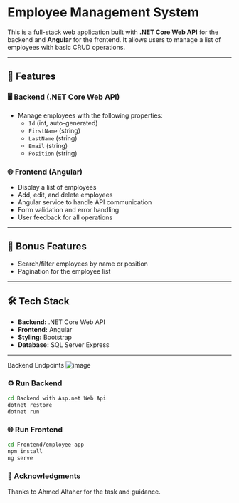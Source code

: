 # Employee Management System

This is a full-stack web application built with **.NET Core Web API** for the backend and **Angular** for the frontend. It allows users to manage a list of employees with basic CRUD operations.

---

## 🔧 Features

### 🖥️ Backend (.NET Core Web API)

- Manage employees with the following properties:
  - `Id` (int, auto-generated)
  - `FirstName` (string)
  - `LastName` (string)
  - `Email` (string)
  - `Position` (string)


### 🌐 Frontend (Angular)

- Display a list of employees
- Add, edit, and delete employees
- Angular service to handle API communication
- Form validation and error handling
- User feedback for all operations
---

## 🚀 Bonus Features

- Search/filter employees by name or position
- Pagination for the employee list
---

## 🛠️ Tech Stack

- **Backend:** .NET Core Web API
- **Frontend:** Angular
- **Styling:**  Bootstrap
- **Database:** SQL Server Express 

---
Backend Endpoints 
![image](https://github.com/user-attachments/assets/ca14f4c1-0ee3-43bd-ae9b-c04550b667b2)

### ⚙️ Run Backend

```bash
cd Backend with Asp.net Web Api
dotnet restore
dotnet run
```

### 🌐 Run Frontend
```bash
cd Frontend/employee-app
npm install
ng serve
```
### 🤝 Acknowledgments
Thanks to Ahmed Altaher for the task and guidance.
